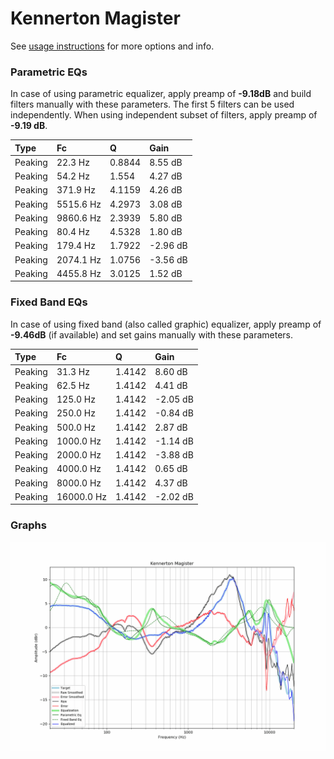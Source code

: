 # Kennerton Magister
See [usage instructions](https://github.com/jaakkopasanen/AutoEq#usage) for more options and info.

### Parametric EQs
In case of using parametric equalizer, apply preamp of **-9.18dB** and build filters manually
with these parameters. The first 5 filters can be used independently.
When using independent subset of filters, apply preamp of **-9.19 dB**.

| Type    | Fc        |      Q | Gain     |
|:--------|:----------|:-------|:---------|
| Peaking | 22.3 Hz   | 0.8844 | 8.55 dB  |
| Peaking | 54.2 Hz   | 1.554  | 4.27 dB  |
| Peaking | 371.9 Hz  | 4.1159 | 4.26 dB  |
| Peaking | 5515.6 Hz | 4.2973 | 3.08 dB  |
| Peaking | 9860.6 Hz | 2.3939 | 5.80 dB  |
| Peaking | 80.4 Hz   | 4.5328 | 1.80 dB  |
| Peaking | 179.4 Hz  | 1.7922 | -2.96 dB |
| Peaking | 2074.1 Hz | 1.0756 | -3.56 dB |
| Peaking | 4455.8 Hz | 3.0125 | 1.52 dB  |

### Fixed Band EQs
In case of using fixed band (also called graphic) equalizer, apply preamp of **-9.46dB**
(if available) and set gains manually with these parameters.

| Type    | Fc         |      Q | Gain     |
|:--------|:-----------|:-------|:---------|
| Peaking | 31.3 Hz    | 1.4142 | 8.60 dB  |
| Peaking | 62.5 Hz    | 1.4142 | 4.41 dB  |
| Peaking | 125.0 Hz   | 1.4142 | -2.05 dB |
| Peaking | 250.0 Hz   | 1.4142 | -0.84 dB |
| Peaking | 500.0 Hz   | 1.4142 | 2.87 dB  |
| Peaking | 1000.0 Hz  | 1.4142 | -1.14 dB |
| Peaking | 2000.0 Hz  | 1.4142 | -3.88 dB |
| Peaking | 4000.0 Hz  | 1.4142 | 0.65 dB  |
| Peaking | 8000.0 Hz  | 1.4142 | 4.37 dB  |
| Peaking | 16000.0 Hz | 1.4142 | -2.02 dB |

### Graphs
![](./Kennerton%20Magister.png)